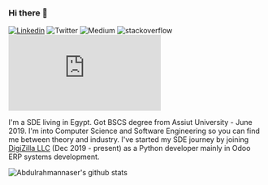 ### Hi there 👋 

[![Linkedin](https://img.shields.io/badge/-Abdelrahman&nbsp;Naser-blue?style=social&logo=Linkedin&logoColor=blue&link=https://www.linkedin.com/in/abdelrahman-naser-00b45b110)](https://www.linkedin.com/in/abdelrahman-naser-00b45b110)
![Twitter](https://img.shields.io/twitter/follow/AN4553R?style=social)
![Medium](https://img.shields.io/badge/-@AN4553R-03a57a?style=social&labelColor=black&logo=Medium&link=https://medium.com/@AN4553R)
![stackoverflow](https://img.shields.io/badge/-Abdelrahman-03a57a?style=social&labelColor=black&logo=stackoverflow&link=https://stackoverflow.com/users/9554905/abd-el-rahman-naser)
![Gmail](https://img.shields.io/badge/-Send&nbsp;Mail-c14438?style=social&logo=Gmail&logoColor=red&link=mailto:abdoblue0@gmail.com)

I'm a SDE living in Egypt. Got BSCS degree from Assiut University - June 2019. I'm into Computer Science and Software Engineering so you can find me between theory and industry. I've started my SDE journey by joining [DigiZilla LLC](http://www.digizilla.net/en/home/) (Dec 2019 - present) as a Python developer mainly in Odoo ERP systems development.



![Abdulrahmannaser's github stats](https://github-readme-stats.vercel.app/api?username=Abdulrahmannaser&show_icons=true&hide_border=true)

